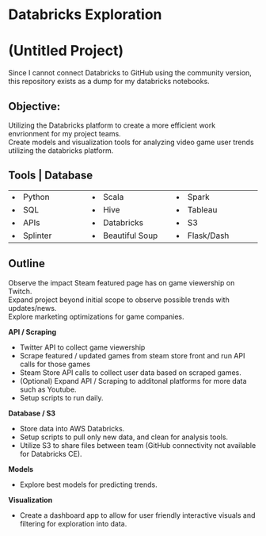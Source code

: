 # Databricks Exploration 
# (Untitled Project)
Since I cannot connect Databricks to GitHub using the community version, this repository exists as a dump for my databricks notebooks.  

## Objective: 
Utilizing the Databricks platform to create a more efficient work envrionment for my project teams.  
Create models and visualization tools for analyzing video game user trends utilizing the databricks platform.

## Tools | Database
<table border="0" >
 <tr>
    <td width="200px"><li>Python</li></td>
    <td width="200px"><li>Scala</li></td>
    <td width="200px"><li>Spark</li></td>
 </tr>
 <tr>
    <td width="200px"><li>SQL</li></td>
    <td width="200px"><li>Hive</li></td>
    <td width="200px"><li>Tableau</li></td>
 </tr>
 <tr>
    <td width="200px"><li>APIs</li></td>
    <td width="200px"><li>Databricks</li></td>
    <td width="200px"><li>S3</li></td>
 </tr>
  <tr>
    <td width="200px"><li>Splinter</li></td>
    <td width="200px"><li>Beautiful Soup</li></td>
    <td width="200px"><li>Flask/Dash</li></td>
 </tr>
</table>

## Outline
Observe the impact Steam featured page has on game viewership on Twitch.  
Expand project beyond initial scope to observe possible trends with updates/news.  
Explore marketing optimizations for game companies.

**API / Scraping**
- Twitter API to collect game viewership
- Scrape featured / updated games from steam store front and run API calls for those games
- Steam Store API calls to collect user data based on scraped games.
- (Optional) Expand API / Scraping to additonal platforms for more data such as Youtube.
- Setup scripts to run daily.

**Database / S3**
- Store data into AWS Databricks.
- Setup scripts to pull only new data, and clean for analysis tools.
- Utilize S3 to share files between team (GitHub connectivity not available for Databricks CE).

**Models**
- Explore best models for predicting trends.

**Visualization**  
- Create a dashboard app to allow for user friendly interactive visuals and filtering for exploration into data.
